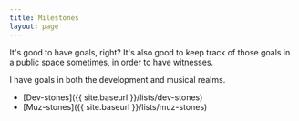 ```yaml
---
title: Milestones
layout: page
---
```

It's good to have goals, right? It's also good to keep track of those goals in a public space sometimes, in order to have witnesses.

I have goals in both the development and musical realms.

* [Dev-stones]({{ site.baseurl }}/lists/dev-stones)
* [Muz-stones]({{ site.baseurl }}/lists/muz-stones)
